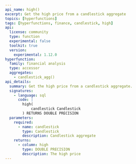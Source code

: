 ```yaml
---
api_name: high()
excerpt: Get the high price from a candlestick aggregate
topics: [hyperfunctions]
tags: [hyperfunctions, finance, candlestick, high]
api:
  license: community
  type: function
  experimental: false
  toolkit: true
  version:
    experimental: 1.12.0
hyperfunction:
  family: financial analysis
  type: accessor
  aggregates:
    - candlestick_agg()
api_details:
  summary: Get the high price from a candlestick aggregate.
  signatures:
    - language: sql
      code: |
        high(
            candlestick Candlestick
        ) RETURNS DOUBLE PRECISION
  parameters:
    required:
      - name: candlestick
        type: Candlestick
        description: Candlestick aggregate
    returns:
      - column: high
        type: DOUBLE PRECISION
        description: The high price
---
```


